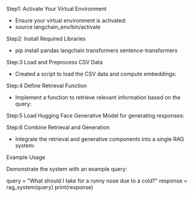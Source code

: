 Step1: Activate Your Virtual Environment

- Ensure your virtual environment is activated:
- source langchain_env/bin/activate


Step2: Install Required Libraries
- pip install pandas langchain transformers sentence-transformers
    


Step:3 Load and Preprocess CSV Data

- Created a script to load the CSV data and compute embeddings:

Step:4 Define Retrieval Function

- Implement a function to retrieve relevant information based on the query:

Step:5 Load Hugging Face Generative Model for generating responses: 

Step:6 Combine Retrieval and Generation

- Integrate the retrieval and generative components into a single RAG system:


Example Usage

Demonstrate the system with an example query:


query = "What should I take for a runny nose due to a cold?"
response = rag_system(query)
print(response)